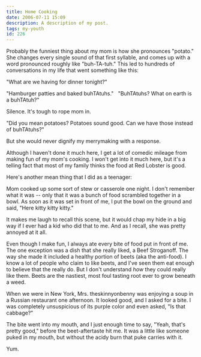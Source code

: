 ```yaml
---
title: Home Cooking
date: 2006-07-11 15:09
description: A description of my post.
tags: my-youth
id: 226
---
```

Probably the funniest thing about my mom is how she pronounces "potato."  She changes every single sound of that first syllable, and comes up with a word pronounced roughly like "buh-TA-tuh."  This led to hundreds of conversations in my life that went something like this:

"What are we having for dinner tonight?"

"Hamburger patties and baked buhTAtuhs."
<span class="spanEndPreview">&nbsp;</span>
"BuhTAtuhs?  What on earth is a buhTAtuh?"

Silence.  It's tough to rope mom in.

"Did you mean potatoes?  Potatoes sound good.  Can we have those instead of buhTAtuhs?"

But she would never dignify my merrymaking with a response.

Although I haven't done it much here, I get a lot of comedic mileage from making fun of my mom's cooking.  I won't get into it much here, but it's a telling fact that most of my family thinks the food at Red Lobster is good.

Here's another mean thing that I did as a teenager:

Mom cooked up some sort of stew or casserole one night.  I don't remember what it was -- only that it was a bunch of food scrambled together in a bowl.  As soon as it was set in front of me, I put the bowl on the ground and said, "Here kitty kitty kitty."

It makes me laugh to recall this scene, but it would chap my hide in a big way if I ever had a kid who did that to me.  And as I recall, she was pretty annoyed at it all.

Even though I make fun, I always ate every bite of food put in front of me.  The one exception was a dish that she really liked, a Beef Stroganoff.  The way she made it included a healthy portion of beets  (aka the anti-food).  I know a lot of people who claim to like beets, and I've seen them eat enough to believe that the really do.  But I don't understand <i>how</i> they could really like them.  Beets are the nastiest, most foul tasting root ever to grow beneath a weed.

When we were in New York, Mrs. theskinnyonbenny was enjoying a soup in a Russian restaurant one afternoon.  It looked good, and I asked for a bite.  I was completely unsuspicious of its purple color and even asked, "Is that cabbage?"

The bite went into my mouth, and I just enough time to say, "Yeah, that's pretty good," before the beet-aftertaste hit me.  It was a little like someone puked in my mouth, but without the acidy burn that puke carries with it.

Yum.




